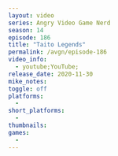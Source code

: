 ```yaml
---
layout: video
series: Angry Video Game Nerd
season: 14
episode: 186
title: "Taito Legends"
permalink: /avgn/episode-186
video_info:
  - youtube;YouTube;
release_date: 2020-11-30
mike_notes:
toggle: off
platforms: 
  - 
short_platforms:
  - 
thumbnails: 
games: 
  - 
---
```

